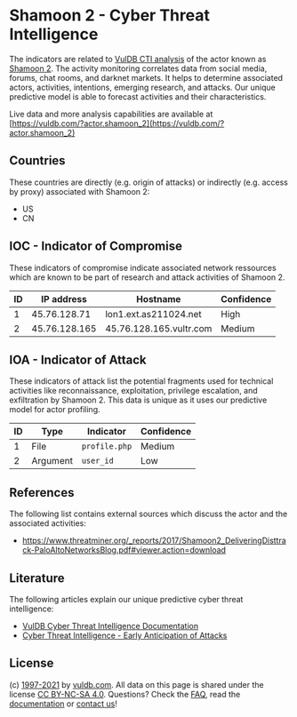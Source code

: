 # Shamoon 2 - Cyber Threat Intelligence

The indicators are related to [VulDB CTI analysis](https://vuldb.com/?doc.cti) of the actor known as [Shamoon 2](https://vuldb.com/?actor.shamoon_2). The activity monitoring correlates data from social media, forums, chat rooms, and darknet markets. It helps to determine associated actors, activities, intentions, emerging research, and attacks. Our unique predictive model is able to forecast activities and their characteristics.

Live data and more analysis capabilities are available at [https://vuldb.com/?actor.shamoon_2](https://vuldb.com/?actor.shamoon_2)

## Countries

These countries are directly (e.g. origin of attacks) or indirectly (e.g. access by proxy) associated with Shamoon 2:

* US
* CN

## IOC - Indicator of Compromise

These indicators of compromise indicate associated network ressources which are known to be part of research and attack activities of Shamoon 2.

ID | IP address | Hostname | Confidence
-- | ---------- | -------- | ----------
1 | 45.76.128.71 | lon1.ext.as211024.net | High
2 | 45.76.128.165 | 45.76.128.165.vultr.com | Medium

## IOA - Indicator of Attack

These indicators of attack list the potential fragments used for technical activities like reconnaissance, exploitation, privilege escalation, and exfiltration by Shamoon 2. This data is unique as it uses our predictive model for actor profiling.

ID | Type | Indicator | Confidence
-- | ---- | --------- | ----------
1 | File | `profile.php` | Medium
2 | Argument | `user_id` | Low

## References

The following list contains external sources which discuss the actor and the associated activities:

* https://www.threatminer.org/_reports/2017/Shamoon2_DeliveringDisttrack-PaloAltoNetworksBlog.pdf#viewer.action=download

## Literature

The following articles explain our unique predictive cyber threat intelligence:

* [VulDB Cyber Threat Intelligence Documentation](https://vuldb.com/?doc.cti)
* [Cyber Threat Intelligence - Early Anticipation of Attacks](https://www.scip.ch/en/?labs.20201022)

## License

(c) [1997-2021](https://vuldb.com/?doc.changelog) by [vuldb.com](https://vuldb.com/?doc.about). All data on this page is shared under the license [CC BY-NC-SA 4.0](https://creativecommons.org/licenses/by-nc-sa/4.0/). Questions? Check the [FAQ](https://vuldb.com/?doc.faq), read the [documentation](https://vuldb.com/?doc) or [contact us](https://vuldb.com/?contact)!
